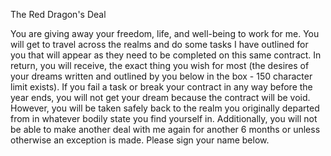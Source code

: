 The Red Dragon's Deal 

You are giving away your freedom, life, and well-being to work for me. You will get to travel across the realms and do some tasks I have outlined for you that will appear as they need to be completed on this same contract. In return, you will receive, the exact thing you wish for most (the desires of your dreams written and outlined by you below in the box - 150 character limit exists). If you fail a task or break your contract in any way before the year ends, you will not get your dream because the contract will be void. However, you will be taken safely back to the realm you originally departed from in whatever bodily state you find yourself in. Additionally, you will not be able to make another deal with me again for another 6 months or unless otherwise an exception is made. Please sign your name below. 